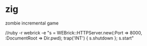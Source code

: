 zig
===

zombie incremental game


//ruby -r webrick -e "s = WEBrick::HTTPServer.new(:Port => 8000, :DocumentRoot => Dir.pwd); trap('INT') { s.shutdown }; s.start"
